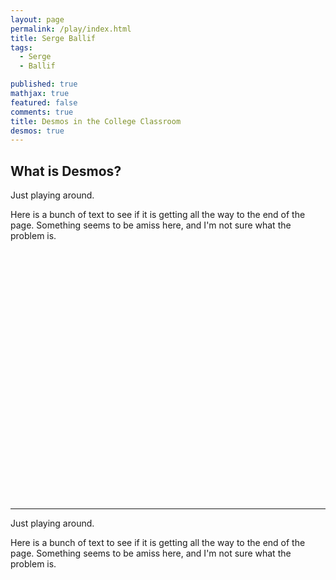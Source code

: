 ```yaml
---
layout: page
permalink: /play/index.html
title: Serge Ballif
tags: 
  - Serge
  - Ballif

published: true
mathjax: true
featured: false
comments: true
title: Desmos in the College Classroom
desmos: true
---
```


## What is Desmos?


Just playing around.

Here is a bunch of text to see if it is getting all the way to the end of the page. Something seems to be amiss here, and I'm not sure what the problem is.

<p><div id="calculator" style="width: 700px; height: 400px; margin: auto;"></div></p>

<script >
    var elt = document.getElementById('calculator');
    var calculator = Desmos.Calculator(elt);
    calculator.setExpression({id:'graph1', latex:'y=x^2+1'});
    
    calculator.setExpression({
  id: '2',
  latex: 'y=x^2',
  color: '#662225'
});

    calculator.setExpression({
  id: '3',
  latex: 'y=x^2-1',
  color: '#B51D0A'
});

    calculator.setExpression({
  id: '4',
  latex: 'y=x^2-2',
  color: '#EAD39C'
});

    calculator.setExpression({
  id: '5',
  latex: 'y=x^2-3',
  color: '#7D5E3C'
});

 </script>




















-----------------

Just playing around.


Here is a bunch of text to see if it is getting all the way to the end of the page. Something seems to be amiss here, and I'm not sure what the problem is.




<div>

<p><div id="calculator2" style="width: 700px; height: 400px;"></div></p>

<script >
    var elt = document.getElementById('calculator2');
    var calculator = Desmos.Calculator(elt);
    calculator.setExpression({id:'graph1', latex:'y=x^2 \\left\\{0<x\\right\\}'});
    
    calculator.setExpression({
  id: '2',
  latex: 'y=x + 1',
  color: '#662225'
});

    calculator.setExpression({
  id: '3',
  latex: 'y=x + 2',
  color: '#B51D0A'
});

    calculator.setExpression({
  id: '4',
  latex: 'y=x + 3',
  color: '#EAD39C'
});

    calculator.setExpression({
  id: '5',
  latex: 'y=x + 4',
  color: '#7D5E3C'
});

    // Set initial axis labels in the calculator
    calculator.setGraphSettings({
      xAxisLabel: 'Time',
      yAxisLabel: 'Distance'
    });

    var xAxisLabelElt = document.getElementById('x-axis-label');
    var yAxisLabelElt = document.getElementById('y-axis-label');

    function onXAxisLabelUpdate () {
      xAxisLabelElt.textContent = calculator.graphSettings.xAxisLabel;
    }

    function onYAxisLabelUpdate () {
      yAxisLabelElt.textContent = calculator.graphSettings.yAxisLabel;
    }

    // Whenever the axes labels are changed by the user, call the appropriate
    // callback to synchronize the external labels.
    calculator.graphSettings.observe('xAxisLabel', onXAxisLabelUpdate);
    calculator.graphSettings.observe('yAxisLabel', onYAxisLabelUpdate);

    // Initial synchronozation with external and internal labels
    onXAxisLabelUpdate();
    onYAxisLabelUpdate();
  </script>

<p><div id="calculator3" style="width: 700px; height: 400px;"></div></p>
<script >
    var elt = document.getElementById('calculator3');
    var calculator = Desmos.Calculator(elt);
    calculator.setExpression({id:'graph1', latex:'y=x^2 \\left\\{0<x\\right\\}'});
    
    calculator.setExpression({
  id: '2',
  latex: 'y=x + 1',
  color: '#882426'
});

    calculator.setExpression({
  id: '3',
  latex: 'y=x + 2',
  color: '#CDBEA7'
});

    calculator.setExpression({
  id: '4',
  latex: 'y=x + 3',
  color: '#323030'
});

    calculator.setExpression({
  id: '5',
  latex: 'y=x + 4',
  color: '#C29545'
});

  </script>
  
  </div>
